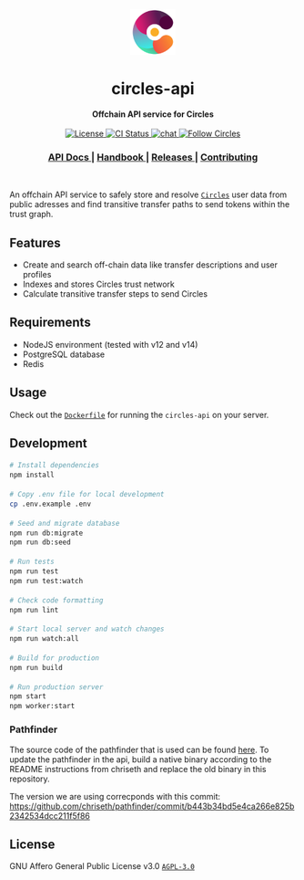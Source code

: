 <div align="center">
	<img width="80" src="https://raw.githubusercontent.com/CirclesUBI/.github/main/assets/logo.svg" />
</div>

<h1 align="center">circles-api</h1>

<div align="center">
 <strong>
   Offchain API service for Circles
 </strong>
</div>

<br />

<div align="center">
  <!-- Licence -->
  <a href="https://github.com/CirclesUBI/circles-api/blob/main/LICENSE">
    <img src="https://img.shields.io/github/license/CirclesUBI/circles-api?style=flat-square&color=%23cc1e66" alt="License" height="18">
  </a>
  <!-- CI status -->
  <a href="https://github.com/CirclesUBI/circles-api/actions/workflows/run-tests.yml">
    <img src="https://img.shields.io/github/workflow/status/CirclesUBI/circles-api/run-tests?label=tests&style=flat-square&color=%2347cccb" alt="CI Status" height="18">
  </a>
  <!-- Discourse -->
  <a href="https://aboutcircles.com/">
    <img src="https://img.shields.io/discourse/topics?server=https%3A%2F%2Faboutcircles.com%2F&style=flat-square&color=%23faad26" alt="chat" height="18"/>
  </a>
  <!-- Twitter -->
  <a href="https://twitter.com/CirclesUBI">
    <img src="https://img.shields.io/twitter/follow/circlesubi.svg?label=twitter&style=flat-square&color=%23f14d48" alt="Follow Circles" height="18">
  </a>
</div>

<div align="center">
  <h3>
    <a href="API.md">
      API Docs
    </a>
    <span> | </span>
    <a href="https://handbook.joincircles.net">
      Handbook
    </a>
    <span> | </span>
    <a href="https://github.com/CirclesUBI/circles-api/releases">
      Releases
    </a>
    <span> | </span>
    <a href="https://github.com/CirclesUBI/.github/blob/main/CONTRIBUTING.md">
      Contributing
    </a>
  </h3>
</div>

<br/>

An offchain API service to safely store and resolve [`Circles`] user data from public adresses and find transitive transfer paths to send tokens within the trust graph.

[`circles`]: https://joincircles.net

## Features

- Create and search off-chain data like transfer descriptions and user profiles
- Indexes and stores Circles trust network
- Calculate transitive transfer steps to send Circles

## Requirements

- NodeJS environment (tested with v12 and v14)
- PostgreSQL database
- Redis

## Usage

Check out the [`Dockerfile`] for running the `circles-api` on your server.

[`Dockerfile`]: Dockerfile

## Development

```bash
# Install dependencies
npm install

# Copy .env file for local development
cp .env.example .env

# Seed and migrate database
npm run db:migrate
npm run db:seed

# Run tests
npm run test
npm run test:watch

# Check code formatting
npm run lint

# Start local server and watch changes
npm run watch:all

# Build for production
npm run build

# Run production server
npm start
npm worker:start
```

### Pathfinder
The source code of the pathfinder that is used can be found [here](https://github.com/chriseth/pathfinder). To update the pathfinder in the api, build a native binary according to the README instructions from chriseth and replace the old binary in this repository.

The version we are using correcponds with this commit: https://github.com/chriseth/pathfinder/commit/b443b34bd5e4ca266e825b2342534dcc211f5f86

## License

GNU Affero General Public License v3.0 [`AGPL-3.0`]

[`AGPL-3.0`]: LICENSE
